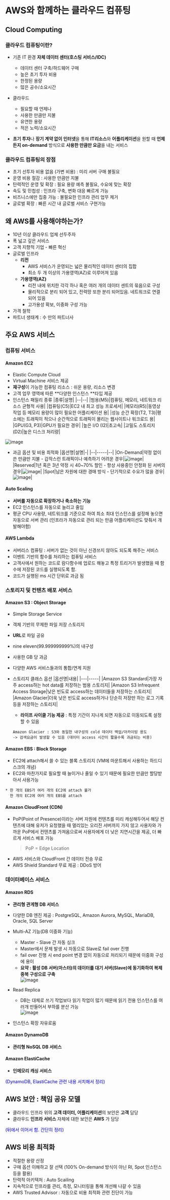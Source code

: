 # AWS와 함께하는 클라우드 컴퓨팅
## Cloud Computing
### 클라우드 컴퓨팅이란?
- 기존 IT 환경 **자체 데이터 센터(호스팅 서비스/IDC)**
  - 데이터 센터 구축/하드웨어 구매
  - 높은 초기 투자 비용
  - 한정된 용량
  - 많은 공수/소요시간 
- 클라우드
  - 필요할 때 언제나
  - 사용한 만큼만 지불
  - 유연한 용량
  - 적은 노력/소요시간

- **초기 투자**나 **장기 계약 없이 인터넷**을 통해 **IT리소스**와 **어플리케이션**을 원할 때 **언제든지 on-demand** 방식으로 **사용한 만큼만 요금**을 내는 서비스

### 클라우드 컴퓨팅의 장점
- 초기 선투자 비용 없음 (가변 비용) : 미리 서버 구매 불필요
- 운영 비용 절감 : 사용한 만큼만 지불
- 탄력적인 운영 및 확장 : 필요 용량 예측 불필요, 수요에 맞는 확장
- 속도 및 민첩성 : 인프라 구축, 변화 대응 빠르게 가능
- 비즈니스에만 집중 가능 : 불필요한 인프라 관리 업무 제거
- 글로벌 확장 : 빠른 시간 내 글로벌 서비스 구현가능

## 왜 AWS를 사용해야하는가?
- 10년 이상 클라우드 업체 선두주자
- 폭 넓고 깊은 서비스
- 고객 지향적 기업 - 빠른 혁신
- 글로벌 인프라
  - **리전**
    - AWS 서비스가 운영되는 넓은 물리적인 데이터 센터의 집합
    - 최소 두 개 이상의 가용영역(AZ)로 이루어져 있음
  - **가용영역(AZ)**
    - 리전 내에 위치한 각각 하나 혹은 여러 개의 데이터 센트의 묶음으로 구성
    - 물리적으로 분리 되어 있고, 전력망 또한 분리 되어있음. 네트워크로 연결 되어 있음
    - 고가용성 확보, 이중화 구성 가능
- 가격 철학
- 파트너 생태계 : 수 만의 파트너사

## 주요 AWS 서비스
### 컴퓨팅 서비스
#### Amazon EC2
- Elastic Compute Cloud
- Virtual Machine 서비스 제공
- **재구성**이 가능한 컴퓨팅 리소스 : 쉬운 용량, 리소스 변경
- 고객 업무 영역에 따른 **다양한 인스턴스 **타입 제공
- 인스턴스 패밀리 종류
   |종류|설명|
   |--|--|
   |범용(M5)|컴퓨팅, 메모리, 네트워크 리소스 균형적 사용|
   |컴퓨팅(C5)|EC2 내 최고 성능 프로세서|
   |메모리(R5)|동영상 작업 등 메모리 용량이 많이 필요한 어플리케이션 용|
   |성능 순간 확장(T2, T3)|평소에는 트래픽이 적으나 순간적으로 트래픽이 몰리는 웹사이트나 워크로드 용|
   |GPU(G3, P3)|GPU가 필요한 경우|
   |높은 I/O (I2)|초고속|
   |고밀도 스토리지(D2)|높은 디스크 처리량|
  
![image](https://user-images.githubusercontent.com/79209568/166398099-310758ff-ab1d-4296-a8f9-374d3af97105.png)
- 과금 옵션 및 비용 최적화
  |옵션명|설명|-|
  |--|-----|--|
  |On-Demand|약정 없이 쓴 만큼만 지불 - 갑작스런 트래픽이나 예측하기 어려운 경우|![image](https://user-images.githubusercontent.com/79209568/166398862-27ab3bcf-c121-479d-a0a4-307fed9310ca.png)|
  |Reserved|1년 혹은 3년 약정 시 40~70% 할인 - 항상 사용중인 안정화 된 서버의 경우|![image](https://user-images.githubusercontent.com/79209568/166399067-32c696ac-5771-4bb1-93f4-ec0ce0d99eae.png)|
  |Spot|남은 자원에 대한 경매 방식 - 단기적으로 수요가 많을 경우|![image](https://user-images.githubusercontent.com/79209568/166399471-47292889-b4a1-4a76-9f1d-f4f345c8c947.png)|

#### Auto Scaling
- **서버를 자동으로 확장하거나 축소하는 기능**
- EC2 인스턴스를 자동으로 늘리고 줄임
- 평균 CPU 사용량, 네트워크를 기준으로 하여 최소 최대 인스턴스를 설정해 놓으면 자동으로 서버 관리 (인프라가 자동으로 관리 되는 만큼 어플리케이션도 맞춰서 개발해야함)
#### AWS Lambda
- 서버리스 컴퓨팅 : 서버가 없는 것이 아닌 신경쓰지 않아도 되도록 해주는 서비스
- 이벤트 기반의 함수를 처리하는 컴퓨팅 서비스
- 고객사에서 원하는 코드로 람다함수에 업로드 해놓고 특정 트리거가 발생했을 때 함수에 저장된 코드를 실행되도록 함.
- 코드가 실행된 ms 시간 단위로 과금 됨

### 스토리지 및 컨텐츠 배포 서비스
#### Amazon S3 : Object Storage
- Simple Storage Service
- 객체 기반의 무제한 파일 저장 스토리지
- **URL**로 파일 공유
- nine eleven(99.999999999%)의 내구성
- 사용한 GB 당 과금
- 다양한 AWS 서비스들과의 통합/연계 지원
- 스토리지 클래스 옵션
  |옵션명|내용|
  |---|-----|
  |Amazon S3 Standard|가장 자주 access하는 hot data를 저장하는 범용 스토리지|
  |Amazon S3 Infrequent Access Storage|낮은 빈도로 access하는 데이터들을 저장하는 스토리지|
  |Amazon Glacier|더욱 낮은 빈도로 access하거나 단순히 저장만 하는 로그 기록 등을 저장하는 스토리지|
  - **라이프 사이클 기능 제공** : 특정 기간이 지나게 되면 자동으로 이동되도록 설정할 수 있음
  
  ```
  Amazon Glacier : S3와 동일한 내구성의 cold 데이터 백업/아카이빙 용도
  -> 검색요금이 발생할 수 있음 (데이터 access 시간이 짧을수록 과금되는 비용)
  ```
#### Amazon EBS : Block Storage
- EC2에 attach해서 쓸 수 있는 블록 스토리지 (VM에 마운트해서 사용하는 하드디스크의 개념)
- EC2와 마찬가지로 필요할 때 늘이거나 줄일 수 있기 때문에 필요한 만큼만 할당받아서 사용가능
```
* 한 개의 EBS가 여러 개의 EC2에 attach 불가
  한 개의 EC2에 여러 개의 EBS를 attach 
```

#### Amazon CloudFront (CDN)
- PoP(Point of Presence)이라는 서버 자원에 컨텐츠를 미리 캐싱해두어서 해당 컨텐츠에 대해 유저가 요청했을 때 멀리있는 오리진 서버까지 가지 않고 사용자와 가까운 PoP에서 컨텐츠를 가져옴으로써 사용자에게 더 낮은 지연시간을 제공, 더 빠르게 서비스 배포 가능
  > PoP = Edge Location
- AWS 서비스와 CloudFront 간 데이터 전송 무료
- AWS Shield Standard 무료 제공 : DDoS 방어


### 데이터베이스 서비스
#### Amazon RDS
- **관리형 관게형 DB 서비스**
- 다양한 DB 엔진 제공 : PostgreSQL, Amazon Aurora, MySQL, MariaDB, Oracle, SQL Server
- Multi-AZ 기능(DB 이중화 기능)
  - Master - Slave 간 자동 싱크
  - Master에서 문제 발생 시 자동으로 Slave로 fail over 진행
  - fail over 진행 시 end point 변경 없이 자동으로 처리되기 때문에 이중화 구성에 용이
  - **요약 : 활성 DB 서버(마스터)의 데이터를 대기 서버(Slave)에 동기화하여 복제 중복 구성으로 구축**  
  ![image](https://user-images.githubusercontent.com/79209568/166410475-4175e7cb-fa24-4d80-882a-7d00092e92bd.png)
  
- Read Replica
  - DB는 대체로 쓰기 작업보다 읽기 작업이 많기 때문에 읽기 전용 인스턴스를 여러개 만들어서 부하를 분산 가능  
  ![image](https://user-images.githubusercontent.com/79209568/166410565-9af64ea5-e64a-4e08-9706-f8fb4214c510.png)
- 인스턴스 확장 자유로움 
#### Amazon DynamoDB
- **관리형 NoSQL DB 서비스**

#### Amazon ElastiCache
- **인메모리 캐싱 서비스**

<font color="blue"> (DynamoDB, ElastiCache 관련 내용 서치해서 정리) </font>

## AWS 보안 : 책임 공유 모델
- 클라우드 인프라 위의 **고객 데이터, 어플리케이션**의 보안은 **고객** 담당
- 클라우드 **인프라 서비스** 자체에 대한 보안은 **AWS** 가 담당

<font color="blue"> (뒤에서 이어서 함. 간단히 정리) </font>

## AWS 비용 최적화
- 적절한 용량 산정
- 구매 옵션 이해하고 잘 선택 (100% On-demand 방식이 아닌 RI, Spot 인스턴스 등을 활용)
- 탄력적 아키텍처 : Auto Scailing
- 지속적으로 인프라를 관리, 측정, 모니터링을 통해 개선해 나갈 수 있음 
- AWS Trusted Advisor : 자동으로 비용 최적화 관련 진단이 가능


